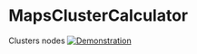 # MapsClusterCalculator
Clusters nodes
[![Demonstration](http://img.youtube.com/vi/4VqrksWPiRg/0.jpg)](http://www.youtube.com/watch?v=4VqrksWPiRg "Demonstration")
